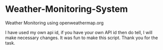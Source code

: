 # Weather-Monitoring-System
Weather Monitoring using openweathermap.org


I have used my own api id, if you have your own API id then do tell, I will make necessary changes.
It was fun to make this script.
Thank you for the task.
